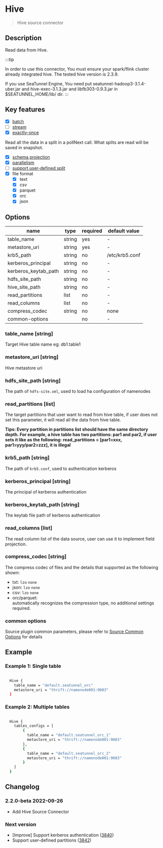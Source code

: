 # Hive

> Hive source connector

## Description

Read data from Hive.

:::tip

In order to use this connector, You must ensure your spark/flink cluster already integrated hive. The tested hive version is 2.3.9.

If you use SeaTunnel Engine, You need put seatunnel-hadoop3-3.1.4-uber.jar and hive-exec-3.1.3.jar and libfb303-0.9.3.jar in $SEATUNNEL_HOME/lib/ dir.
:::

## Key features

- [x] [batch](../../concept/connector-v2-features.md)
- [ ] [stream](../../concept/connector-v2-features.md)
- [x] [exactly-once](../../concept/connector-v2-features.md)

Read all the data in a split in a pollNext call. What splits are read will be saved in snapshot.

- [x] [schema projection](../../concept/connector-v2-features.md)
- [x] [parallelism](../../concept/connector-v2-features.md)
- [ ] [support user-defined split](../../concept/connector-v2-features.md)
- [x] file format
  - [x] text
  - [x] csv
  - [x] parquet
  - [x] orc
  - [x] json

## Options

|         name         |  type  | required | default value  |
|----------------------|--------|----------|----------------|
| table_name           | string | yes      | -              |
| metastore_uri        | string | yes      | -              |
| krb5_path            | string | no       | /etc/krb5.conf |
| kerberos_principal   | string | no       | -              |
| kerberos_keytab_path | string | no       | -              |
| hdfs_site_path       | string | no       | -              |
| hive_site_path       | string | no       | -              |
| read_partitions      | list   | no       | -              |
| read_columns         | list   | no       | -              |
| compress_codec       | string | no       | none           |
| common-options       |        | no       | -              |

### table_name [string]

Target Hive table name eg: db1.table1

### metastore_uri [string]

Hive metastore uri

### hdfs_site_path [string]

The path of `hdfs-site.xml`, used to load ha configuration of namenodes

### read_partitions [list]

The target partitions that user want to read from hive table, if user does not set this parameter, it will read all the data from hive table.

**Tips: Every partition in partitions list should have the same directory depth. For example, a hive table has two partitions: par1 and par2, if user sets it like as the following:**
**read_partitions = [par1=xxx, par1=yyy/par2=zzz], it is illegal**

### krb5_path [string]

The path of `krb5.conf`, used to authentication kerberos

### kerberos_principal [string]

The principal of kerberos authentication

### kerberos_keytab_path [string]

The keytab file path of kerberos authentication

### read_columns [list]

The read column list of the data source, user can use it to implement field projection.

### compress_codec [string]

The compress codec of files and the details that supported as the following shown:

- txt: `lzo` `none`
- json: `lzo` `none`
- csv: `lzo` `none`
- orc/parquet:  
  automatically recognizes the compression type, no additional settings required.

### common options

Source plugin common parameters, please refer to [Source Common Options](common-options.md) for details

## Example

### Example 1: Single table

```bash

  Hive {
    table_name = "default.seatunnel_orc"
    metastore_uri = "thrift://namenode001:9083"
  }

```

### Example 2: Multiple tables

```bash

  Hive {
    tables_configs = [
        {
          table_name = "default.seatunnel_orc_1"
          metastore_uri = "thrift://namenode001:9083"
        },
        {
          table_name = "default.seatunnel_orc_2"
          metastore_uri = "thrift://namenode001:9083"
        }
    ]
  }

```

## Changelog

### 2.2.0-beta 2022-09-26

- Add Hive Source Connector

### Next version

- [Improve] Support kerberos authentication ([3840](https://github.com/apache/seatunnel/pull/3840))
- Support user-defined partitions ([3842](https://github.com/apache/seatunnel/pull/3842))

